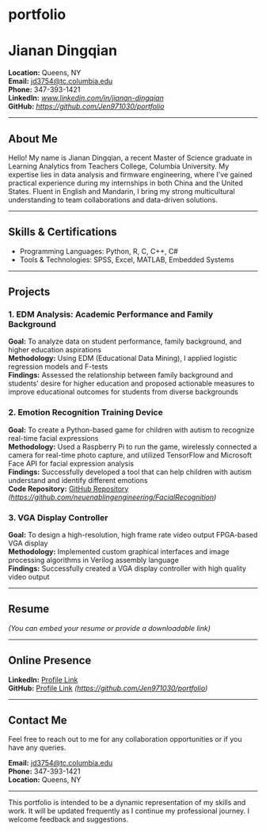 # portfolio
# Jianan Dingqian

**Location:** Queens, NY  
**Email:** jd3754@tc.columbia.edu  
**Phone:** 347-393-1421  
**LinkedIn:** *www.linkedin.com/in/jianan-dingqian*  
**GitHub:** *https://github.com/Jen971030/portfolio*

---

## About Me

Hello! My name is Jianan Dingqian, a recent Master of Science graduate in Learning Analytics from Teachers College, Columbia University. My expertise lies in data analysis and firmware engineering, where I've gained practical experience during my internships in both China and the United States. Fluent in English and Mandarin, I bring my strong multicultural understanding to team collaborations and data-driven solutions.

---

## Skills & Certifications

* Programming Languages: Python, R, C, C++, C#
* Tools & Technologies: SPSS, Excel, MATLAB, Embedded Systems

---

## Projects

### 1. EDM Analysis: Academic Performance and Family Background
**Goal:** To analyze data on student performance, family background, and higher education aspirations  
**Methodology:** Using EDM (Educational Data Mining), I applied logistic regression models and F-tests  
**Findings:** Assessed the relationship between family background and students' desire for higher education and proposed actionable measures to improve educational outcomes for students from diverse backgrounds  

### 2. Emotion Recognition Training Device
**Goal:** To create a Python-based game for children with autism to recognize real-time facial expressions  
**Methodology:** Used a Raspberry Pi to run the game, wirelessly connected a camera for real-time photo capture, and utilized TensorFlow and Microsoft Face API for facial expression analysis  
**Findings:** Successfully developed a tool that can help children with autism understand and identify different emotions  
**Code Repository:** [GitHub Repository](#) *(https://github.com/neuenablingengineering/FacialRecognition)*

### 3. VGA Display Controller
**Goal:** To design a high-resolution, high frame rate video output FPGA-based VGA display  
**Methodology:** Implemented custom graphical interfaces and image processing algorithms in Verilog assembly language  
**Findings:** Successfully created a VGA display controller with high quality video output  

---

## Resume

*(You can embed your resume or provide a downloadable link)*

---

## Online Presence

**LinkedIn:** [Profile Link](www.linkedin.com/in/jianan-dingqian)  
**GitHub:** [Profile Link](#) *(https://github.com/Jen971030/portfolio)*  

---

## Contact Me

Feel free to reach out to me for any collaboration opportunities or if you have any queries.

**Email:** jd3754@tc.columbia.edu  
**Phone:** 347-393-1421  
**Location:** Queens, NY

---

This portfolio is intended to be a dynamic representation of my skills and work. It will be updated frequently as I continue my professional journey. I welcome feedback and suggestions.
